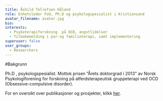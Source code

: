 ```yaml
---
title: Åshild Tellefsen Håland
role: Enhetsleder FoU, Ph.D og psykologspesialist i Kristiansand
avatar_filename: avatar.jpg
bio: 
interests:
  - Psykoterapiforskning  på OCD, angstlidelser
  - Tilbakemelding i par-og familieterapi, samt implementering
superuser: false
user_groups:
  - Researchers
---
```


#Bakgrunn

Ph.D , psykologspesialist. Mottok prisen ”Årets doktorgrad i 2013” av Norsk Psykologiforening for forskning på atferdsterapeutisk gruppeterapi ved OCD (Obsessive-compulsive disorder).


For en oversikt over publikasjoner og prosjekter, klikk [her](https://wo.cristin.no/as/WebObjects/cristin.woa/wa/personVis?type=PERSON&pnr=29860&la=no&instnr=1965).
